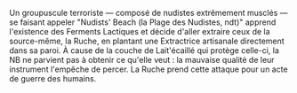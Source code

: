 
Un groupuscule terroriste — composé de nudistes extrêmement musclés — se faisant appeler "Nudists' Beach (la Plage des Nudistes, ndt)" apprend l'existence des Ferments Lactiques et décide d'aller extraire ceux de la source-même, la Ruche, en plantant une Extractrice artisanale directement dans sa paroi.
À cause de la couche de Lait'écaillé qui protège celle-ci, la NB ne parvient pas à obtenir ce qu'elle veut : la mauvaise qualité de leur instrument l'empêche de percer.
La Ruche prend cette attaque pour un acte de guerre des humains. 